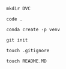 ```
mkdir DVC
```

```
code .
```

```
conda create -p venv
```


```
git init
```

```
touch .gitignore

```

```
touch README.MD
```